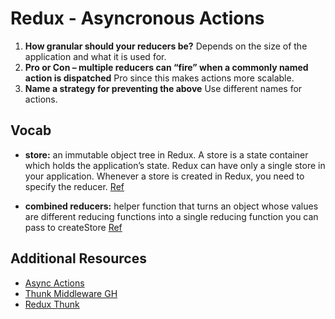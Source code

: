 # Redux - Asyncronous Actions

1. **How granular should your reducers be?**
Depends on the size of the application and what it is used for.
1. **Pro or Con – multiple reducers can “fire” when a commonly named action is dispatched**
Pro since this makes actions more scalable.
1. **Name a strategy for preventing the above**
Use different names for actions.

## Vocab
- **store:** 
an immutable object tree in Redux. A store is a state container which holds the application’s state. Redux can have only a single store in your application. Whenever a store is created in Redux, you need to specify the reducer.
[Ref](https://www.tutorialspoint.com/redux/redux_store.htm#:~:text=A%20store%20is%20an%20immutable,the%20createStore%20method%20from%20Redux.)

- **combined reducers:**
helper function that turns an object whose values are different reducing functions into a single reducing function you can pass to createStore [Ref](https://redux.js.org/api/combinereducers#:~:text=The%20combineReducers%20helper%20function%20turns,into%20a%20single%20state%20object.
)
## Additional Resources
- [Async Actions](https://redux.js.org/tutorials/fundamentals/part-6-async-logic)
- [Thunk Middleware GH](https://github.com/reduxjs/redux-thunk)
- [Redux Thunk](https://www.digitalocean.com/community/tutorials/redux-redux-thunk)